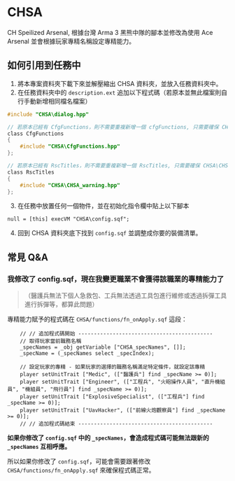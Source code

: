 # CHSA
CH Speilized Arsenal, 根據台灣 Arma 3 黑熊中隊的腳本並修改為使用 Ace Arsenal 並會根據玩家專精名稱設定專精能力。

## 如何引用到任務中

1. 將本專案資料夾下載下來並解壓縮出 CHSA 資料夾，並放入任務資料夾中。
2. 在任務資料夾中的 `description.ext` 追加以下程式碼（若原本並無此檔案則自行手動新增相同檔名檔案）

```c
#include "CHSA\dialog.hpp"

// 若原本已經有 CfgFunctions，則不需要重複新增一個 cfgFunctions, 只需要確保 CHSA\CfgFunctions.hpp 有被引用即可
class CfgFunctions
{
    #include "CHSA\CfgFunctions.hpp"
};

// 若原本已經有 RscTitles，則不需要重複新增一個 RscTitles, 只需要確保 CHSA\CHSA_warning.hpp 有被引用即可
class RscTitles
{
    #include "CHSA\CHSA_warning.hpp"
};
```

3. 在任務中放置任何一個物件，並在初始化指令欄中貼上以下腳本
```sqf
null = [this] execVM "CHSA\config.sqf";
```

4. 回到 CHSA 資料夾底下找到 `config.sqf` 並調整成你要的裝備清單。


## 常見 Q&A
### 我修改了 config.sqf，現在我變更職業不會獲得該職業的專精能力了
> （醫護兵無法下個人急救包、工兵無法透過工具包進行維修或透過拆彈工具進行拆彈等，都算此問題）

專精能力賦予的程式碼在 `CHSA/functions/fn_onApply.sqf` 這段：
```sqf
	// // 追加程式碼開始 -------------------------------------------
	// 取得玩家當前職務名稱
	_specNames = _obj getVariable ["CHSA_specNames", []];
	_specName = (_specNames select _specIndex);

	// 設定玩家的專精 - 如果玩家的選擇的職務名稱滿足特定條件，就設定該專精
	player setUnitTrait ["Medic", (["醫護兵"] find _specName >= 0)];
	player setUnitTrait ["Engineer", (["工程兵", "火砲操作人員", "直升機組員", "機組員", "飛行員"] find _specName >= 0)];
	player setUnitTrait ["ExplosiveSpecialist", (["工程兵"] find _specName >= 0)];
	player setUnitTrait ["UavHacker", (["前線火炮觀察員"] find _specName >= 0)];
	// // 追加程式碼結束 -------------------------------------------
```

**如果你修改了 `config.sqf` 中的 `_specNames`，會造成程式碼可能無法跟新的 `_specNames` 互相呼應。**

所以如果你修改了 `config.sqf`，可能會需要跟著修改 `CHSA/functions/fn_onApply.sqf` 來確保程式碼正常。